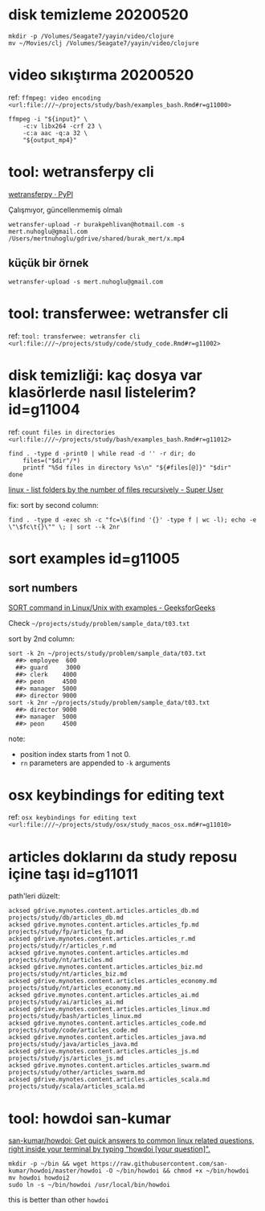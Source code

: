 
# disk temizleme 20200520 

``` 
mkdir -p /Volumes/Seagate7/yayin/video/clojure
mv ~/Movies/clj /Volumes/Seagate7/yayin/video/clojure
``` 

# video sıkıştırma 20200520 

ref: `ffmpeg: video encoding <url:file:///~/projects/study/bash/examples_bash.Rmd#r=g11000>`

``` 
ffmpeg -i "${input}" \
	-c:v libx264 -crf 23 \
	-c:a aac -q:a 32 \
	"${output_mp4}" 
``` 

# tool: wetransferpy cli

[wetransferpy · PyPI](https://pypi.org/project/wetransferpy/)

Çalışmıyor, güncellenmemiş olmalı

``` 
wetransfer-upload -r burakpehlivan@hotmail.com -s mert.nuhoglu@gmail.com /Users/mertnuhoglu/gdrive/shared/burak_mert/x.mp4
``` 

## küçük bir örnek

``` 
wetransfer-upload -s mert.nuhoglu@gmail.com 
``` 

# tool: transferwee: wetransfer cli

ref: `tool: transferwee: wetransfer cli <url:file:///~/projects/study/code/study_code.Rmd#r=g11002>`

# disk temizliği: kaç dosya var klasörlerde nasıl listelerim? id=g11004

ref: `count files in directories <url:file:///~/projects/study/bash/examples_bash.Rmd#r=g11012>`

``` 
find . -type d -print0 | while read -d '' -r dir; do
    files=("$dir"/*)
    printf "%5d files in directory %s\n" "${#files[@]}" "$dir"
done
``` 

[linux - list folders by the number of files recursively - Super User](https://superuser.com/questions/321833/list-folders-by-the-number-of-files-recursively)

fix: sort by second column:

``` 
find . -type d -exec sh -c "fc=\$(find '{}' -type f | wc -l); echo -e \"\$fc\t{}\"" \; | sort --k 2nr
``` 

# sort examples id=g11005

## sort numbers

[SORT command in Linux/Unix with examples - GeeksforGeeks](https://www.geeksforgeeks.org/sort-command-linuxunix-examples/)

Check `~/projects/study/problem/sample_data/t03.txt`

sort by 2nd column:

``` 
sort -k 2n ~/projects/study/problem/sample_data/t03.txt
  ##> employee  600
  ##> guard     3000
  ##> clerk    4000
  ##> peon     4500
  ##> manager  5000
  ##> director 9000
sort -k 2nr ~/projects/study/problem/sample_data/t03.txt
  ##> director 9000
  ##> manager  5000
  ##> peon     4500
``` 

note: 

- position index starts from 1 not 0.
- `rn` parameters are appended to `-k` arguments

# osx keybindings for editing text 

ref: `osx keybindings for editing text <url:file:///~/projects/study/osx/study_macos_osx.md#r=g11010>`

# articles doklarını da study reposu içine taşı id=g11011

path'leri düzelt:

``` 
acksed gdrive.mynotes.content.articles.articles_db.md projects/study/db/articles_db.md
acksed gdrive.mynotes.content.articles.articles_fp.md projects/study/fp/articles_fp.md
acksed gdrive.mynotes.content.articles.articles_r.md projects/study/r/articles_r.md
acksed gdrive.mynotes.content.articles.articles.md projects/study/nt/articles.md
acksed gdrive.mynotes.content.articles.articles_biz.md projects/study/nt/articles_biz.md
acksed gdrive.mynotes.content.articles.articles_economy.md projects/study/nt/articles_economy.md
acksed gdrive.mynotes.content.articles.articles_ai.md projects/study/ai/articles_ai.md
acksed gdrive.mynotes.content.articles.articles_linux.md projects/study/bash/articles_linux.md
acksed gdrive.mynotes.content.articles.articles_code.md projects/study/code/articles_code.md
acksed gdrive.mynotes.content.articles.articles_java.md projects/study/java/articles_java.md
acksed gdrive.mynotes.content.articles.articles_js.md projects/study/js/articles_js.md
acksed gdrive.mynotes.content.articles.articles_swarm.md projects/study/other/articles_swarm.md
acksed gdrive.mynotes.content.articles.articles_scala.md projects/study/scala/articles_scala.md
``` 

# tool: howdoi san-kumar

[san-kumar/howdoi: Get quick answers to common linux related questions, right inside your terminal by typing "howdoi [your question]".](https://github.com/san-kumar/howdoi)

``` 
mkdir -p ~/bin && wget https://raw.githubusercontent.com/san-kumar/howdoi/master/howdoi -O ~/bin/howdoi && chmod +x ~/bin/howdoi
mv howdoi howdoi2
sudo ln -s ~/bin/howdoi /usr/local/bin/howdoi
``` 

this is better than other `howdoi`

